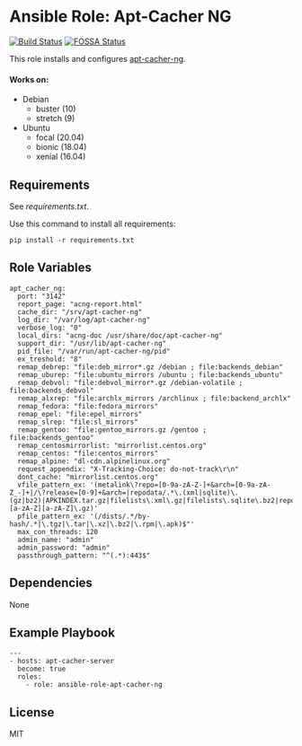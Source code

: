 # Ansible Role: Apt-Cacher NG
[![Build Status](https://travis-ci.org/pvelati/ansible-role-apt-cacher-ng.svg?branch=master)](https://travis-ci.org/pvelati/ansible-role-apt-cacher-ng) [![FOSSA Status](https://app.fossa.com/api/projects/git%2Bgithub.com%2Fpvelati%2Fansible-role-apt-cacher-ng.svg?type=shield)](https://app.fossa.com/projects/git%2Bgithub.com%2Fpvelati%2Fansible-role-apt-cacher-ng?ref=badge_shield)

This role installs and configures [apt-cacher-ng].

#### Works on:
- Debian
  - buster (10)
  - stretch (9)
- Ubuntu
  - focal (20.04)
  - bionic (18.04)
  - xenial (16.04)

## Requirements
See *requirements.txt*.

Use this command to install all requirements:
```
pip install -r requirements.txt
```

## Role Variables
```
apt_cacher_ng:
  port: "3142"
  report_page: "acng-report.html"
  cache_dir: "/srv/apt-cacher-ng"
  log_dir: "/var/log/apt-cacher-ng"
  verbose_log: "0"
  local_dirs: "acng-doc /usr/share/doc/apt-cacher-ng"
  support_dir: "/usr/lib/apt-cacher-ng"
  pid_file: "/var/run/apt-cacher-ng/pid"
  ex_treshold: "8"
  remap_debrep: "file:deb_mirror*.gz /debian ; file:backends_debian"
  remap_uburep: "file:ubuntu_mirrors /ubuntu ; file:backends_ubuntu"
  remap_debvol: "file:debvol_mirror*.gz /debian-volatile ; file:backends_debvol"
  remap_alxrep: "file:archlx_mirrors /archlinux ; file:backend_archlx"
  remap_fedora: "file:fedora_mirrors"
  remap_epel: "file:epel_mirrors"
  remap_slrep: "file:sl_mirrors"
  remap_gentoo: "file:gentoo_mirrors.gz /gentoo ; file:backends_gentoo"
  remap_centosmirrorlist: "mirrorlist.centos.org"
  remap_centos: "file:centos_mirrors"
  remap_alpine: "dl-cdn.alpinelinux.org"
  request_appendix: "X-Tracking-Choice: do-not-track\r\n"
  dont_cache: "mirrorlist.centos.org"
  vfile_pattern_ex: '(metalink\?repo=[0-9a-zA-Z-]+&arch=[0-9a-zA-Z_-]+|/\?release=[0-9]+&arch=|repodata/.*\.(xml|sqlite)\.(gz|bz2)|APKINDEX.tar.gz|filelists\.xml\.gz|filelists\.sqlite\.bz2|repomd\.xml|packages\.[a-zA-Z][a-zA-Z]\.gz)'
  pfile_pattern_ex: '(/dists/.*/by-hash/.*|\.tgz|\.tar|\.xz|\.bz2|\.rpm|\.apk)$"'
  max_con_threads: 120
  admin_name: "admin"
  admin_password: "admin"
  passthrough_pattern: "^(.*):443$"
```

## Dependencies

None

## Example Playbook
```
---
- hosts: apt-cacher-server
  become: true
  roles:
    - role: ansible-role-apt-cacher-ng
```

## License

MIT

[apt-cacher-ng]: <https://www.unix-ag.uni-kl.de/~bloch/acng/>
